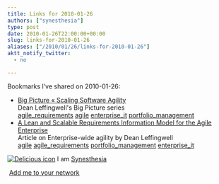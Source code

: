 ```yaml
---
title: Links for 2010-01-26
authors: ["synesthesia"]
type: post
date: 2010-01-26T22:00:00+00:00
slug: links-for-2010-01-26 
aliases: ["/2010/01/26/links-for-2010-01-26"]
aktt_notify_twitter:
  - no

---
```

Bookmarks I&#8217;ve shared on 2010-01-26:

  * [Big Picture &laquo; Scaling Software Agility][1]  
    Dean Leffingwell's Big Picture series  
    [agile_requirements][2] [agile][3] [enterprise_it][4] [portfolio_management][5] 
  * [A Lean and Scalable Requirements Information Model for the Agile Enterprise][6]  
    Article on Enterprise-wide agility by Dean Leffingwell  
    [agile][3] [agile_requirements][2] [portfolio_management][5] [enterprise_it][4] 

<p class="deliciouslink">
  <a href="https://del.icio.us/synesthesia" title="See all my bookmarks on del.icio.us"><img src="https://www.synesthesia.co.uk/images/deliciousicon.jpg" alt="Delicious icon" /></a>&nbsp;I am <a href="https://del.icio.us/synesthesia" title="See all my bookmarks on del.icio.us">Synesthesia</a>
</p>

<p class="deliciouslink">
  <a href="https://del.icio.us/network?add=synesthesia" title="Add me to your del.icio.us network"><img src="https://www.synesthesia.co.uk/images/add.gif" alt="" /></a>&nbsp;<a href="https://del.icio.us/network?add=synesthesia" title="Add me to your del.icio.us network">Add me to your network</a>
</p>

 [1]: https://scalingsoftwareagility.wordpress.com/category/big-picture
 [2]: https://delicious.com/synesthesia/agile_requirements
 [3]: https://delicious.com/synesthesia/agile
 [4]: https://delicious.com/synesthesia/enterprise_it
 [5]: https://delicious.com/synesthesia/portfolio_management
 [6]: https://www.modernanalyst.com/Resources/Articles/tabid/115/articleType/ArticleView/articleId/982/A-Lean-and-Scalable-Requirements-Information-Model-for-the-Agile-Enterprise.aspx
